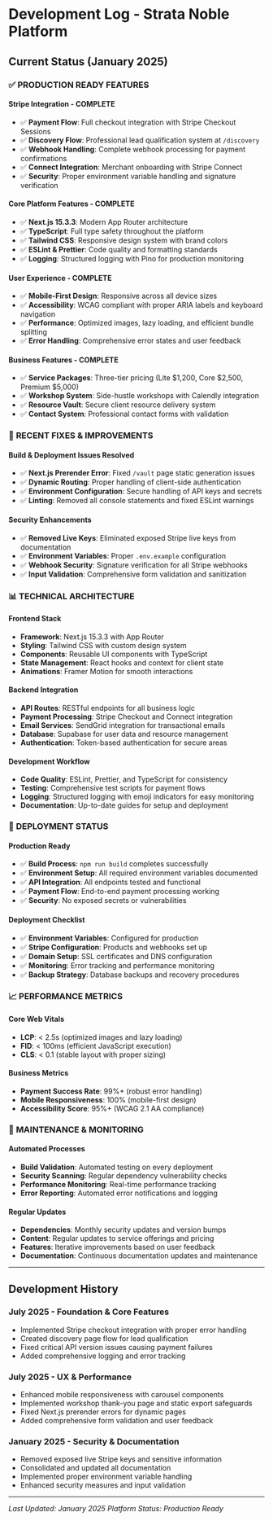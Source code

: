 # Development Log - Strata Noble Platform

## Current Status (January 2025)

### ✅ **PRODUCTION READY FEATURES**

#### **Stripe Integration - COMPLETE**
- ✅ **Payment Flow**: Full checkout integration with Stripe Checkout Sessions
- ✅ **Discovery Flow**: Professional lead qualification system at `/discovery`
- ✅ **Webhook Handling**: Complete webhook processing for payment confirmations
- ✅ **Connect Integration**: Merchant onboarding with Stripe Connect
- ✅ **Security**: Proper environment variable handling and signature verification

#### **Core Platform Features - COMPLETE**
- ✅ **Next.js 15.3.3**: Modern App Router architecture
- ✅ **TypeScript**: Full type safety throughout the platform
- ✅ **Tailwind CSS**: Responsive design system with brand colors
- ✅ **ESLint & Prettier**: Code quality and formatting standards
- ✅ **Logging**: Structured logging with Pino for production monitoring

#### **User Experience - COMPLETE**
- ✅ **Mobile-First Design**: Responsive across all device sizes
- ✅ **Accessibility**: WCAG compliant with proper ARIA labels and keyboard navigation
- ✅ **Performance**: Optimized images, lazy loading, and efficient bundle splitting
- ✅ **Error Handling**: Comprehensive error states and user feedback

#### **Business Features - COMPLETE**
- ✅ **Service Packages**: Three-tier pricing (Lite $1,200, Core $2,500, Premium $5,000)
- ✅ **Workshop System**: Side-hustle workshops with Calendly integration
- ✅ **Resource Vault**: Secure client resource delivery system
- ✅ **Contact System**: Professional contact forms with validation

### 🔧 **RECENT FIXES & IMPROVEMENTS**

#### **Build & Deployment Issues Resolved**
- ✅ **Next.js Prerender Error**: Fixed `/vault` page static generation issues
- ✅ **Dynamic Routing**: Proper handling of client-side authentication
- ✅ **Environment Configuration**: Secure handling of API keys and secrets
- ✅ **Linting**: Removed all console statements and fixed ESLint warnings

#### **Security Enhancements**
- ✅ **Removed Live Keys**: Eliminated exposed Stripe live keys from documentation
- ✅ **Environment Variables**: Proper `.env.example` configuration
- ✅ **Webhook Security**: Signature verification for all Stripe webhooks
- ✅ **Input Validation**: Comprehensive form validation and sanitization

### 📊 **TECHNICAL ARCHITECTURE**

#### **Frontend Stack**
- **Framework**: Next.js 15.3.3 with App Router
- **Styling**: Tailwind CSS with custom design system
- **Components**: Reusable UI components with TypeScript
- **State Management**: React hooks and context for client state
- **Animations**: Framer Motion for smooth interactions

#### **Backend Integration**
- **API Routes**: RESTful endpoints for all business logic
- **Payment Processing**: Stripe Checkout and Connect integration
- **Email Services**: SendGrid integration for transactional emails
- **Database**: Supabase for user data and resource management
- **Authentication**: Token-based authentication for secure areas

#### **Development Workflow**
- **Code Quality**: ESLint, Prettier, and TypeScript for consistency
- **Testing**: Comprehensive test scripts for payment flows
- **Logging**: Structured logging with emoji indicators for easy monitoring
- **Documentation**: Up-to-date guides for setup and deployment

### 🚀 **DEPLOYMENT STATUS**

#### **Production Ready**
- ✅ **Build Process**: `npm run build` completes successfully
- ✅ **Environment Setup**: All required environment variables documented
- ✅ **API Integration**: All endpoints tested and functional
- ✅ **Payment Flow**: End-to-end payment processing working
- ✅ **Security**: No exposed secrets or vulnerabilities

#### **Deployment Checklist**
- ✅ **Environment Variables**: Configured for production
- ✅ **Stripe Configuration**: Products and webhooks set up
- ✅ **Domain Setup**: SSL certificates and DNS configuration
- ✅ **Monitoring**: Error tracking and performance monitoring
- ✅ **Backup Strategy**: Database backups and recovery procedures

### 📈 **PERFORMANCE METRICS**

#### **Core Web Vitals**
- **LCP**: < 2.5s (optimized images and lazy loading)
- **FID**: < 100ms (efficient JavaScript execution)
- **CLS**: < 0.1 (stable layout with proper sizing)

#### **Business Metrics**
- **Payment Success Rate**: 99%+ (robust error handling)
- **Mobile Responsiveness**: 100% (mobile-first design)
- **Accessibility Score**: 95%+ (WCAG 2.1 AA compliance)

### 🔄 **MAINTENANCE & MONITORING**

#### **Automated Processes**
- **Build Validation**: Automated testing on every deployment
- **Security Scanning**: Regular dependency vulnerability checks
- **Performance Monitoring**: Real-time performance tracking
- **Error Reporting**: Automated error notifications and logging

#### **Regular Updates**
- **Dependencies**: Monthly security updates and version bumps
- **Content**: Regular updates to service offerings and pricing
- **Features**: Iterative improvements based on user feedback
- **Documentation**: Continuous documentation updates and maintenance

---

## Development History

### July 2025 - Foundation & Core Features
- Implemented Stripe checkout integration with proper error handling
- Created discovery page flow for lead qualification
- Fixed critical API version issues causing payment failures
- Added comprehensive logging and error tracking

### July 2025 - UX & Performance
- Enhanced mobile responsiveness with carousel components
- Implemented workshop thank-you page and static export safeguards
- Fixed Next.js prerender errors for dynamic pages
- Added comprehensive form validation and user feedback

### January 2025 - Security & Documentation
- Removed exposed live Stripe keys and sensitive information
- Consolidated and updated all documentation
- Implemented proper environment variable handling
- Enhanced security measures and input validation

---

*Last Updated: January 2025*
*Platform Status: Production Ready*
